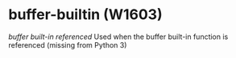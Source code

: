 # buffer-builtin (W1603)

*buffer built-in referenced* Used when the buffer built-in function is
referenced (missing from Python 3)
